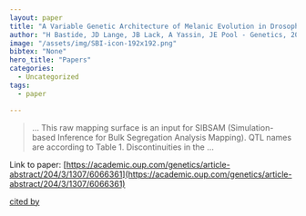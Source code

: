 ```yaml
---
layout: paper
title: "A Variable Genetic Architecture of Melanic Evolution in Drosophila melanogaster"
author: "H Bastide, JD Lange, JB Lack, A Yassin, JE Pool - Genetics, 2016 - academic.oup.com"
image: "/assets/img/SBI-icon-192x192.png"
bibtex: "None"
hero_title: "Papers"
categories:
  - Uncategorized
tags:
  - paper

---
```

>… This raw mapping surface is an input for SIBSAM (Simulation-based Inference for Bulk Segregation Analysis Mapping). QTL names are according to Table 1. Discontinuities in the …

Link to paper: [https://academic.oup.com/genetics/article-abstract/204/3/1307/6066361](https://academic.oup.com/genetics/article-abstract/204/3/1307/6066361)

[cited by](https://scholar.google.com/scholar?cites=4351263535332282598&as_sdt=2005&sciodt=0,5&hl=en&num=20)
